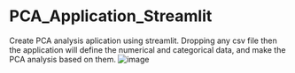 # PCA_Application_Streamlit

Create PCA analysis aplication using streamlit. Dropping any csv file then the application will define the numerical and categorical data, and make the PCA analysis based on them.
![image](https://user-images.githubusercontent.com/110689945/210793138-41036518-04e6-4c92-a7c9-a540aef5d84f.png)
